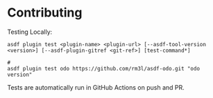 # Contributing

Testing Locally:

```shell
asdf plugin test <plugin-name> <plugin-url> [--asdf-tool-version <version>] [--asdf-plugin-gitref <git-ref>] [test-command*]

#
asdf plugin test odo https://github.com/rm3l/asdf-odo.git "odo version"
```

Tests are automatically run in GitHub Actions on push and PR.
